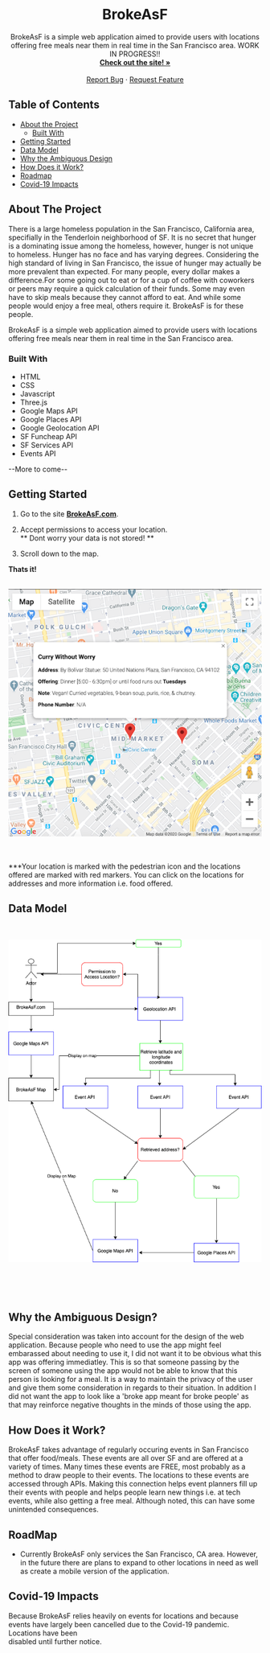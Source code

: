 <br />
<p align="center">
  <a href="https://github.com/alaksatti/BrokeAsF">
  </a>

  <h1 align="center">BrokeAsF</h1>

  <p align="center">
    BrokeAsF is a simple web application aimed to provide users with locations offering free meals near them in real time in the San Francisco area. WORK IN PROGRESS!!
     <br />
    <a href="https://brokeasf.com"><strong>Check out the site! »</strong></a>
    <br />
    <br />
    <a href="https://github.com/alaksatti/BrokeAsF/issues">Report Bug</a>
    ·
    <a href="https://github.com/alaksatti/BrokeAsF/issues">Request Feature</a>
  </p>
</p>



## Table of Contents

* [About the Project](#about-the-project)
  * [Built With](#built-with)
* [Getting Started](#getting-started)
* [Data Model](#data-model)
* [Why the Ambiguous Design](#why-the-ambiguous-design)
* [How Does it Work?](how-does-it-work)
* [Roadmap](#roadmap)
* [Covid-19 Impacts](#covid--19-impacts)

## About The Project

There is a large homeless population in the San Francisco, California area, specifially in the Tenderloin neighborhood of SF. It is no secret that hunger is a dominating issue among the homeless, however, hunger is not unique to homeless. Hunger has no face and has varying degrees. Considering the high standard of living in San Francisco, the issue of hunger may actually be more prevalent than expected. For many people, every dollar makes a difference.For some going out to eat or for a cup of coffee with coworkers or peers may require a quick calculation of their funds. Some may even have to skip meals because they cannot afford to eat. And while some people would enjoy a free meal, others require it. BrokeAsF is for these people. 

BrokeAsF is a simple web application aimed to provide users with locations offering free meals near them in real time in the San Francisco area.



### Built With

* HTML
* CSS
* Javascript
* Three.js
* Google Maps API
* Google Places API
* Google Geolocation API
* SF Funcheap API
* SF Services API
* Events API

--More to come--


## Getting Started
1. Go to the site <a href="https://brokeasf.com"><strong>BrokeAsF.com</strong></a>.

2. Accept permissions to access your location.  
** Dont worry your data is not stored! ** 

3. Scroll down to the map.

<b>Thats it!</b> 
<br />
<br />
<p align="center">
  <img src="https://github.com/alaksatti/BrokeAsF/blob/master/images/BrokeAsF%20Screenshot.png">
</p><br />
<br />
***Your location is marked with the pedestrian icon and the locations offered are marked with red markers. You can click on the locations for addresses and more information i.e. food offered.




## Data Model
<br />

<p align="center">
  <img src="https://github.com/alaksatti/BrokeAsF/blob/master/images/datamodel.png">
</p><br />
<br />
<br>

## Why the Ambiguous Design?

Special consideration was taken into account for the design of the web application. Because people who need to use the app might feel embarassed about needing to use it, I did not want it to be obvious what this app was offering immediatley. This is so that someone passing by the screen of someone using the app would not be able to know that this person is looking for a meal. It is a way to maintain the privacy of the user and give them some consideration in regards to their situation.  In addition I  did not want the app to look like a 'broke app meant for broke people' as that may reinforce negative thoughts in the minds of those using the app. 


## How Does it Work?
BrokeAsF takes advantage of regularly occuring events in San Francisco that offer food/meals. These events are all over SF and are offered at a variety of times. Many times these events are FREE, most probably as a method to draw people to their events. The locations to these events are accessed through APIs. Making this connection helps event planners fill up their events with people and helps people learn new things i.e. at tech events, while also getting a free meal. Although noted, this can have some unintended consequences.

 
## RoadMap

* Currently BrokeAsF only services the San Francisco, CA area. However, in the future there are plans to expand to other locations in need as well as create a mobile version of the application.



## Covid-19 Impacts

Because BrokeAsF relies heavily on events for locations and because events have largely been cancelled due to the Covid-19 pandemic. Locations have been\
 disabled until further notice.

<!--
## Changes to Technology
BrokeAsF is built using only front-end technology and APIs. Changes will be made to the architecture to the webapp to allow for a more robust application that would allow for more data to be collected. 
--!>


